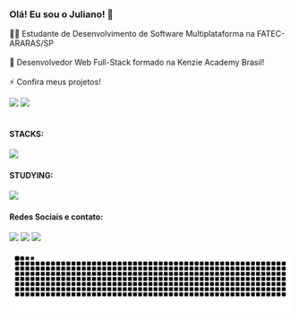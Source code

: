 ### Olá! Eu sou o Juliano! 👋

👨‍💻 Estudante de Desenvolvimento de Software Multiplataforma na FATEC-ARARAS/SP
<br>
<br>
🔭 Desenvolvedor Web Full-Stack formado na Kenzie Academy Brasil!
<br>
<br>
⚡ Confira meus projetos!

<div>
  <img height="180em" src="https://github-readme-stats.vercel.app/api?username=julianosantosdev&count_private=true&show_icons=true&theme=nightowl">
  <img height="180em" src="https://github-readme-stats.vercel.app/api/top-langs/?username=julianosantosdev&langs_count=8&hide_progress=true&theme=nightowl">
</div>

<br>

#### STACKS:
<img src="https://skillicons.dev/icons?i=html,css,js,ts,react,python,django,express,nodejs,nestjs,prisma,git,linux,mint,debian,windows&perline=7" />


#### STUDYING:
<img src="https://skillicons.dev/icons?i=cpp,mysql,mongodb,php,java&perline=9" />

#### Redes Sociais e contato:
<div>
  <a href="https://www.linkedin.com/in/juliano-santos-374100246/" target="_blank"><img src="https://img.shields.io/badge/-LinkedIn-%230077B5?style=for-the-badge&logo=linkedin&logoColor=white" target="_blank"></a> 
  <a href="https://instagram.com/julianosanttosjs" target="_blank"><img src="https://img.shields.io/badge/-Instagram-%23E4405F?style=for-the-badge&logo=instagram&logoColor=white" target="_blank"></a>
  <a href = "mailto:julianosantosdev@outlook.com"><img src="https://img.shields.io/badge/Microsoft_Outlook-0078D4?style=for-the-badge&logo=microsoft-outlook&logoColor=white" target="_blank"></a>
</div>

![snake gif](https://github.com/julianosantosdev/julianosantosdev/blob/output/github-contribution-grid-snake.svg)

<!--
**julianosantosdev/julianosantosdev** is a ✨ _special_ ✨ repository because its `README.md` (this file) appears on your GitHub profile.

Here are some ideas to get you started:

- 🔭 I’m currently working on ...
- 🌱 I’m currently learning ...
- 👯 I’m looking to collaborate on ...
- 🤔 I’m looking for help with ...
- 💬 Ask me about ...
- 📫 How to reach me: ...
- 😄 Pronouns: ...
- ⚡ Fun fact: ...
-->
